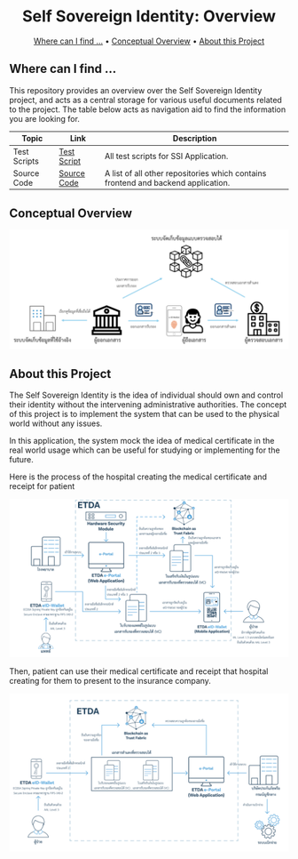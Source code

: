 <h1 align="center">
Self Sovereign Identity: Overview
</h1>

<p align="center">
    <a href="#where-can-i-find-">Where can I find ...</a> •
    <a href="#conceptual-overview">Conceptual Overview</a> •
    <a href="#about-this-project">About this Project</a>
</p>

## Where can I find ... 

This repository provides an overview over the Self Sovereign Identity project, and acts as a central storage for various useful documents related to the project. The table below acts as navigation aid to find the information you are looking for.


| Topic                   | Link                                            | Description                                                                  |
|-------------------------|-------------------------------------------------|------------------------------------------------------------------------------|
| Test Scripts               | [Test Script]                                 | All test scripts for SSI Application.                                           |
| Source Code      |  [Source Code] | A list of all other repositories which contains frontend and backend application. |


[Test Script]: https://github.com/orgs/ETDA/repositories?q=ssi-+script&type=all&language=&sort=
[Source Code]: https://github.com/orgs/ETDA/repositories?q=ssi+NOT+test&type=all&language=&sort=

## Conceptual Overview

![Conceptual Overview](./images/overview.png)

## About this Project

The Self Sovereign Identity is the idea of individual should own and control their identity without the intervening administrative authorities. The concept of this project is to implement the system that can be used to the physical world without any issues.

In this application, the system mock the idea of medical certificate in the real world usage which can be useful for studying or implementing for the future.

Here is the process of the hospital creating the medical certificate and receipt for patient

![Createing Document](./images/createdoc.png)

Then, patient can use their medical certificate and receipt that hospital creating for them to present to the insurance company.

![Presenting Document](./images/presentdoc.png)
